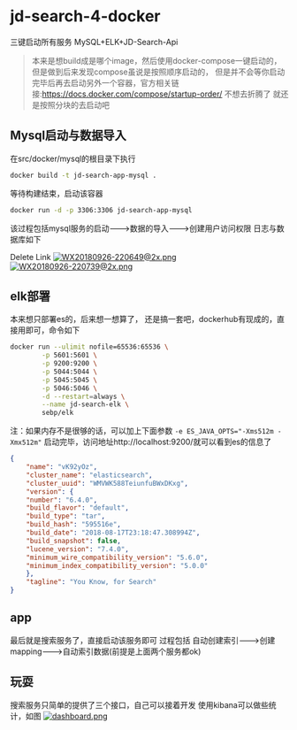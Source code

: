 # jd-search-4-docker

三键启动所有服务
MySQL+ELK+JD-Search-Api

> 本来是想build成是哪个image，然后使用docker-compose一键启动的，但是做到后来发现compose虽说是按照顺序启动的，
但是并不会等你启动完毕后再去启动另外一个容器，官方相关链接:https://docs.docker.com/compose/startup-order/ 不想去折腾了
就还是按照分块的去启动吧

## Mysql启动与数据导入

在src/docker/mysql的根目录下执行
```bash
docker build -t jd-search-app-mysql .
```

等待构建结束，启动该容器
```bash
docker run -d -p 3306:3306 jd-search-app-mysql 
```
该过程包括mysql服务的启动--->数据的导入--->创建用户访问权限
日志与数据库如下

Delete Link
[![WX20180926-220649@2x.png](https://i.loli.net/2018/09/26/5bab930495914.png)](https://i.loli.net/2018/09/26/5bab930495914.png)
[![WX20180926-220739@2x.png](https://i.loli.net/2018/09/26/5bab9304d4b94.png)](https://i.loli.net/2018/09/26/5bab9304d4b94.png)



## elk部署
本来想只部署es的，后来想一想算了， 还是搞一套吧，dockerhub有现成的，直接用即可，命令如下

```bash
docker run --ulimit nofile=65536:65536 \
        -p 5601:5601 \
        -p 9200:9200 \
        -p 5044:5044 \
        -p 5045:5045 \
        -p 5046:5046 \
        -d --restart=always \
        --name jd-search-elk \
        sebp/elk
```
注：如果内存不是很够的话，可以加上下面参数
`-e ES_JAVA_OPTS="-Xms512m -Xmx512m"`
启动完毕，访问地址http://localhost:9200/就可以看到es的信息了
```json
{
    "name": "vK92yOz",
    "cluster_name": "elasticsearch",
    "cluster_uuid": "WMVWK588TeiunfuBWxDKxg",
    "version": {
    "number": "6.4.0",
    "build_flavor": "default",
    "build_type": "tar",
    "build_hash": "595516e",
    "build_date": "2018-08-17T23:18:47.308994Z",
    "build_snapshot": false,
    "lucene_version": "7.4.0",
    "minimum_wire_compatibility_version": "5.6.0",
    "minimum_index_compatibility_version": "5.0.0"
    },
    "tagline": "You Know, for Search"
}
```

## app

最后就是搜索服务了，直接启动该服务即可
过程包括
自动创建索引--->创建mapping--->自动索引数据(前提是上面两个服务都ok)

## 玩耍

搜索服务只简单的提供了三个接口，自己可以接着开发
使用kibana可以做些统计，如图
[![dashboard.png](https://i.loli.net/2018/09/27/5bace96366f3c.png)](https://i.loli.net/2018/09/27/5bace96366f3c.png)

